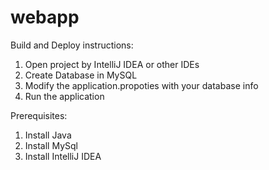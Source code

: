 # webapp

Build and Deploy instructions:
1. Open project by IntelliJ IDEA or other IDEs 
2. Create Database in MySQL 
3. Modify the application.propoties with your database info
4. Run the application

Prerequisites:
1. Install Java
2. Install MySql
3. Install IntelliJ IDEA 


